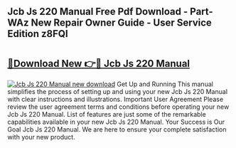 ## Jcb Js 220 Manual Free Pdf Download - Part-WAz New Repair Owner Guide - User Service Edition z8FQI

# <h2><a href="http://bc82696.oget.top/?id=Jcb+Js+220+Manual">🔗Download New 👉🔴 Jcb Js 220 Manual</a></h2>

[![Jcb Js 220 Manual new download](https://i.imgur.com/5g1atiW.png)](http://bc82696.oget.top/?id=Jcb+Js+220+Manual)
Get Up and Running This manual simplifies the process of setting up and using your new Jcb Js 220 Manual with clear instructions and illustrations. Important User Agreement Please review the user agreement terms and conditions before operating your new Jcb Js 220 Manual. List of features are just some of the remarkable capabilities available in your new Jcb Js 220 Manual. Your Success is Our Goal Jcb Js 220 Manual. We are here to ensure your complete satisfaction with your new product.
